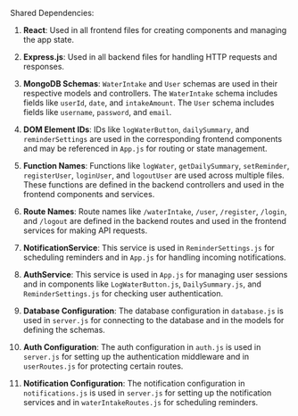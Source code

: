 Shared Dependencies:

1. **React**: Used in all frontend files for creating components and managing the app state.

2. **Express.js**: Used in all backend files for handling HTTP requests and responses.

3. **MongoDB Schemas**: `WaterIntake` and `User` schemas are used in their respective models and controllers. The `WaterIntake` schema includes fields like `userId`, `date`, and `intakeAmount`. The `User` schema includes fields like `username`, `password`, and `email`.

4. **DOM Element IDs**: IDs like `logWaterButton`, `dailySummary`, and `reminderSettings` are used in the corresponding frontend components and may be referenced in `App.js` for routing or state management.

5. **Function Names**: Functions like `logWater`, `getDailySummary`, `setReminder`, `registerUser`, `loginUser`, and `logoutUser` are used across multiple files. These functions are defined in the backend controllers and used in the frontend components and services.

6. **Route Names**: Route names like `/waterIntake`, `/user`, `/register`, `/login`, and `/logout` are defined in the backend routes and used in the frontend services for making API requests.

7. **NotificationService**: This service is used in `ReminderSettings.js` for scheduling reminders and in `App.js` for handling incoming notifications.

8. **AuthService**: This service is used in `App.js` for managing user sessions and in components like `LogWaterButton.js`, `DailySummary.js`, and `ReminderSettings.js` for checking user authentication.

9. **Database Configuration**: The database configuration in `database.js` is used in `server.js` for connecting to the database and in the models for defining the schemas.

10. **Auth Configuration**: The auth configuration in `auth.js` is used in `server.js` for setting up the authentication middleware and in `userRoutes.js` for protecting certain routes.

11. **Notification Configuration**: The notification configuration in `notifications.js` is used in `server.js` for setting up the notification services and in `waterIntakeRoutes.js` for scheduling reminders.
